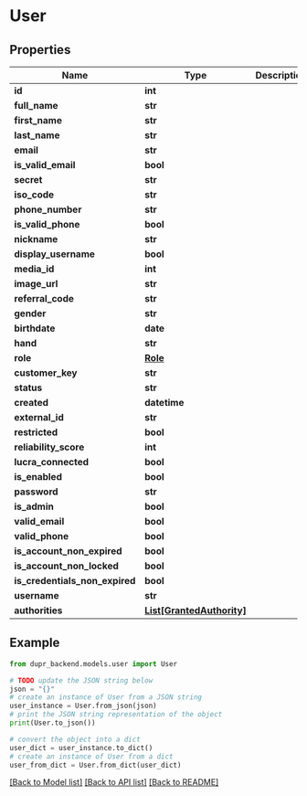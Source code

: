 # User


## Properties

Name | Type | Description | Notes
------------ | ------------- | ------------- | -------------
**id** | **int** |  | [optional] 
**full_name** | **str** |  | 
**first_name** | **str** |  | [optional] 
**last_name** | **str** |  | [optional] 
**email** | **str** |  | 
**is_valid_email** | **bool** |  | [optional] 
**secret** | **str** |  | [optional] 
**iso_code** | **str** |  | [optional] 
**phone_number** | **str** |  | [optional] 
**is_valid_phone** | **bool** |  | [optional] 
**nickname** | **str** |  | [optional] 
**display_username** | **bool** |  | 
**media_id** | **int** |  | [optional] 
**image_url** | **str** |  | [optional] 
**referral_code** | **str** |  | [optional] 
**gender** | **str** |  | [optional] 
**birthdate** | **date** |  | [optional] 
**hand** | **str** |  | [optional] 
**role** | [**Role**](Role.md) |  | [optional] 
**customer_key** | **str** |  | [optional] 
**status** | **str** |  | [optional] 
**created** | **datetime** |  | [optional] 
**external_id** | **str** |  | [optional] 
**restricted** | **bool** |  | [optional] 
**reliability_score** | **int** |  | [optional] 
**lucra_connected** | **bool** |  | [optional] 
**is_enabled** | **bool** |  | 
**password** | **str** |  | 
**is_admin** | **bool** |  | 
**valid_email** | **bool** |  | [optional] 
**valid_phone** | **bool** |  | [optional] 
**is_account_non_expired** | **bool** |  | 
**is_account_non_locked** | **bool** |  | 
**is_credentials_non_expired** | **bool** |  | 
**username** | **str** |  | 
**authorities** | [**List[GrantedAuthority]**](GrantedAuthority.md) |  | 

## Example

```python
from dupr_backend.models.user import User

# TODO update the JSON string below
json = "{}"
# create an instance of User from a JSON string
user_instance = User.from_json(json)
# print the JSON string representation of the object
print(User.to_json())

# convert the object into a dict
user_dict = user_instance.to_dict()
# create an instance of User from a dict
user_from_dict = User.from_dict(user_dict)
```
[[Back to Model list]](../README.md#documentation-for-models) [[Back to API list]](../README.md#documentation-for-api-endpoints) [[Back to README]](../README.md)


